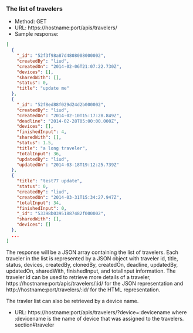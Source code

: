 ### The list of travelers

- Method: GET
- URL: https://hostname:port/apis/travelers/
- Sample response:

```json
[
  {
    "_id": "52f3f98a87d4808008000002",
    "createdBy": "liud",
    "createdOn": "2014-02-06T21:07:22.730Z",
    "devices": [],
    "sharedWith": [],
    "status": 0,
    "title": "update me"
  },
  {
    "_id": "52f8ed88f029d24d2b000002",
    "createdBy": "liud",
    "createdOn": "2014-02-10T15:17:28.849Z",
    "deadline": "2014-02-28T05:00:00.000Z",
    "devices": [],
    "finishedInput": 4,
    "sharedWith": [],
    "status": 1.5,
    "title": "a long traveler",
    "totalInput": 36,
    "updatedBy": "liud",
    "updatedOn": "2014-03-18T19:12:25.739Z"
  },
  {
    "title": "test77 update",
    "status": 0,
    "createdBy": "liud",
    "createdOn": "2014-03-31T15:34:27.947Z",
    "totalInput": 34,
    "finishedInput": 0,
    "_id": "53398b03951887482f000002",
    "sharedWith": [],
    "devices": []
  },
  ...
]
```

The response will be a JSON array containing the list of travelers. Each traveler in the list is represented by a JSON object with traveler id, title, status, devices, createdBy, clonedBy, createdOn, deadline, updatedBy, updatedOn, sharedWith, finishedInput, and totalInput information. The traveler id can be used to retrieve more details of a traveler, https://hostname:port/apis/travelers/:id/ for the JSON representation and http://hostname:port/travelers/:id/ for the HTML representation.

The travler list can also be retrieved by a device name.

- URL: https://hostname:port/apis/travelers/?device=:devicename
  where :devicename is the name of device that was assigned to the travelers.
  section#traveler
